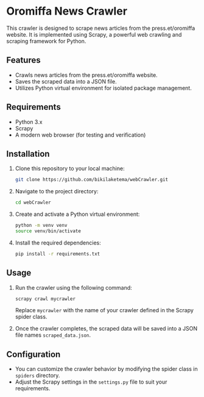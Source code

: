 # Oromiffa News Crawler

This crawler is designed to scrape news articles from the press.et/oromiffa website. It is implemented using Scrapy, a powerful web crawling and scraping framework for Python.

## Features

- Crawls news articles from the press.et/oromiffa website.
- Saves the scraped data into a JSON file.
- Utilizes Python virtual environment for isolated package management.

## Requirements

- Python 3.x
- Scrapy
- A modern web browser (for testing and verification)

## Installation

1. Clone this repository to your local machine:

    ```bash
    git clone https://github.com/bikilaketema/webCrawler.git
    ```

2. Navigate to the project directory:

    ```bash
    cd webCrawler
    ```

3. Create and activate a Python virtual environment:

    ```bash
    python -m venv venv
    source venv/bin/activate
    ```

4. Install the required dependencies:

    ```bash
    pip install -r requirements.txt
    ```

## Usage

1. Run the crawler using the following command:

    ```bash
    scrapy crawl mycrawler
    ```

    Replace `mycrawler` with the name of your crawler defined in the Scrapy spider class.

2. Once the crawler completes, the scraped data will be saved into a JSON file names `scraped_data.json`.

## Configuration

- You can customize the crawler behavior by modifying the spider class in `spiders` directory.
- Adjust the Scrapy settings in the `settings.py` file to suit your requirements.
